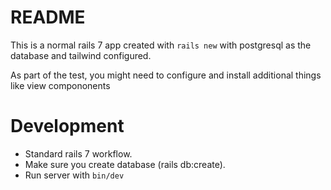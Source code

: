 # README

This is a normal rails 7 app created with `rails new` with postgresql as the database and tailwind configured.

As part of the test, you might need to configure and install additional things like view compononents

# Development

* Standard rails 7 workflow.
* Make sure you create database (rails db:create).
* Run server with `bin/dev`